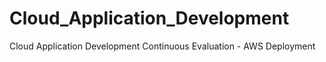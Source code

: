 # Cloud_Application_Development
Cloud Application Development Continuous Evaluation - AWS Deployment
